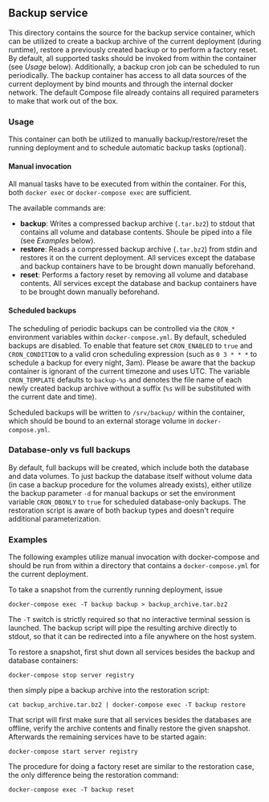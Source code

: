 ## Backup service
This directory contains the source for the backup service container, which can be utilized to create a backup archive of the current deployment (during runtime), restore a previously created backup or to perform a factory reset. By default, all supported tasks should be invoked from within the container (see <em>Usage</em> below). Additionally, a backup cron job can be scheduled to run periodically. The backup container has access to all data sources of the current deployment by bind mounts and through the internal docker network. The default Compose file already contains all required parameters to make that work out of the box.

### Usage
This container can both be utilized to manually backup/restore/reset the running deployment and to schedule automatic backup tasks (optional).

#### Manual invocation
All manual tasks have to be executed from within the container. For this, both `docker exec` or `docker-compose exec` are sufficient.

The available commands are:

* **backup**: Writes a compressed backup archive (`.tar.bz2`) to stdout that contains all volume and database contents. Shoule be piped into a file (see <em>Examples</em> below).
* **restore**: Reads a compressed backup archive (`.tar.bz2`) from stdin and restores it on the current deployment. All services except the database and backup containers have to be brought down manually beforehand.
* **reset**: Performs a factory reset by removing all volume and database contents. All services except the database and backup containers have to be brought down manually beforehand.

#### Scheduled backups
The scheduling of periodic backups can be controlled via the `CRON_*` environment variables within `docker-compose.yml`. By default, scheduled backups are disabled. To enable that feature set `CRON_ENABLED` to `true` and `CRON_CONDITION` to a valid cron scheduling expression (such as `0 3 * * *` to schedule a backup for every night, 3am). Please be aware that the backup container is ignorant of the current timezone and uses UTC. The variable `CRON_TEMPLATE` defaults to `backup-%s` and denotes the file name of each newly created backup archive without a suffix (`%s` will be substituted with the current date and time).

Scheduled backups will be written to `/srv/backup/` within the container, which should be bound to an external storage volume in `docker-compose.yml`.

### Database-only vs full backups
By default, full backups will be created, which include both the database and data volumes. To just backup the database itself without volume data (in case a backup procedure for the volumes already exists), either utilize the backup parameter `-d` for manual backups or set the environment variable `CRON_DBONLY` to `true` for scheduled database-only backups. The restoration script is aware of both backup types and doesn't require additional parameterization.

### Examples
The following examples utilize manual invocation with docker-compose and should be run from within a directory that contains a `docker-compose.yml` for the current deployment.

To take a snapshot from the currently running deployment, issue

`docker-compose exec -T backup backup > backup_archive.tar.bz2`

The `-T` switch is strictly required so that no interactive terminal session is launched. The backup script will pipe the resulting archive directly to stdout, so that it can be redirected into a file anywhere on the host system.

To restore a snapshot, first shut down all services besides the backup and database containers:

`docker-compose stop server registry`

then simply pipe a backup archive into the restoration script:

`cat backup_archive.tar.bz2 | docker-compose exec -T backup restore`

That script will first make sure that all services besides the databases are offline, verify the archive contents and finally restore the given snapshot. Afterwards the remaining services have to be started again:

`docker-compose start server registry`

The procedure for doing a factory reset are similar to the restoration case, the only difference being the restoration command:

`docker-compose exec -T backup reset`
